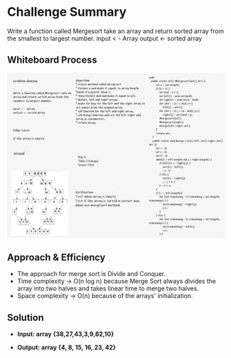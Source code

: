 # Challenge Summary
<!-- Description of the challenge -->
Write a function called Mergesort take an array and return sorted array from the smallest to largest number.
input < -  Array
output <- sorted array
## Whiteboard Process
<!-- Embedded whiteboard image -->
![Whiteboard_MergeSort](Whiteboard_MergeSort.png)
## Approach & Efficiency
<!-- What approach did you take? Why? What is the Big O space/time for this approach? -->
* The approach for merge sort is Divide and Conquer.
* Time complexity -> O(n log n) because Merge Sort always divides the array into two halves and takes linear time to merge two halves.
* Space complexity -> O(n)  because of the arrays' initialization.

## Solution
<!-- Show how to run your code, and examples of it in action -->
* **Input: array {38,27,43,3,9,82,10}**

* **Output: array {4, 8, 15, 16, 23, 42}**